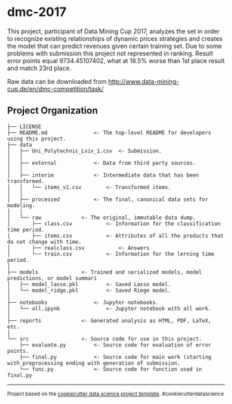 dmc-2017
==============================

This project, participant of Data Mining Cup 2017, analyzes the set in order to recognize existing relationships of dynamic prices strategies and creates the model that can predict revenues given certain training set.
Due to some problems with submission this project not represented in ranking. Result error points equal 9734.45107402, what at 18.5% worse than 1st place result and match 23rd place.

Raw data can be downloaded from http://www.data-mining-cup.de/en/dmc-competition/task/


Project Organization
------------
	├── LICENSE
	├── README.md				<- The top-level README for developers using this project.
	├── data
	│   ├── Uni_Polytechnic_Lviv_1.csv	<- Submission.
	│   │
	│   ├── external			<- Data from third party sources.
	│   │
	│   ├── interim				<- Intermediate data that has been transformed.
	│   │   └── items_v1.csv		<- Transformed items.
	│   │	
	│   ├── processed			<- The final, canonical data sets for modeling.
	│   │
	│   └── raw				<- The original, immutable data dump.
	│       ├── class.csv			<- Information for the classification time period.
	│       ├── items.csv			<- Attributes of all the products that do not change with time.
	│       ├── realclass.csv       	<- Answers
	│       └── train.csv			<- Information for the lerning time period.
	│
	├── models				<- Trained and serialized models, model predictions, or model summari
	│   ├── model_lasso.pkl			<- Saved Lasso model.
	│   └── model_ridge.pkl			<- Saved Riege model.
	│
	├── notebooks				<- Jupyter notebooks.
	│   └── all.ipynb         		<- Jupyter notebook with all work.
	│
	├── reports				<- Generated analysis as HTML, PDF, LaTeX, etc.
	│  
	└── src					<- Source code for use in this project.
	    ├── evaluate.py			<- Source code for evaluation of error points.
	    ├── final.py			<- Source code for main work (starting with preprocessing ending with generation of submission.
	    └── func.py				<- Source code for function used in final.py

--------

<p><small>Project based on the <a target="_blank" href="https://drivendata.github.io/cookiecutter-data-science/">cookiecutter data science project template</a>. #cookiecutterdatascience</small></p>

